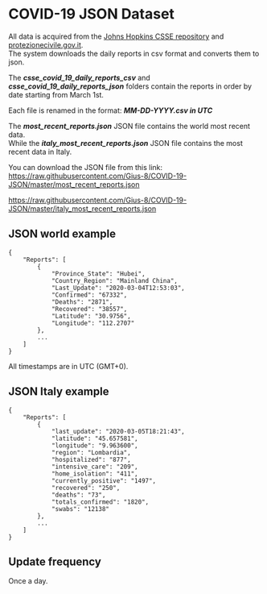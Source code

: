 # COVID-19 JSON Dataset
All data is acquired from the [Johns Hopkins CSSE repository](https://github.com/CSSEGISandData/COVID-19) and [protezionecivile.gov.it](http://www.protezionecivile.gov.it/).  
The system downloads the daily reports in csv format and converts them to json.

The ***csse_covid_19_daily_reports_csv*** and ***csse_covid_19_daily_reports_json*** folders contain the reports in order by date starting from March 1st. 

Each file is renamed in the format: ***MM-DD-YYYY.csv in UTC***

The ***most_recent_reports.json*** JSON file contains the world most recent data.  
While the ***italy_most_recent_reports.json*** JSON file contains the most recent data in Italy.

You can download the JSON file from this link:   
https://raw.githubusercontent.com/Gius-8/COVID-19-JSON/master/most_recent_reports.json

https://raw.githubusercontent.com/Gius-8/COVID-19-JSON/master/italy_most_recent_reports.json

## JSON world example
```
{
    "Reports": [
        {
            "Province_State": "Hubei",
            "Country_Region": "Mainland China",
            "Last_Update": "2020-03-04T12:53:03",
            "Confirmed": "67332",
            "Deaths": "2871",
            "Recovered": "38557",
            "Latitude": "30.9756",
            "Longitude": "112.2707"
        },
        ...
    ]
}
```
All timestamps are in UTC (GMT+0).

## JSON Italy example
```
{
    "Reports": [
        {
            "last_update": "2020-03-05T18:21:43",
            "latitude": "45.657581",
            "longitude": "9.963600",
            "region": "Lombardia",
            "hospitalized": "877",
            "intensive_care": "209",
            "home_isolation": "411",
            "currently_positive": "1497",
            "recovered": "250",
            "deaths": "73",
            "totals_confirmed": "1820",
            "swabs": "12138"
        },
        ...
    ]
}
```

## Update frequency
Once a day.
